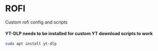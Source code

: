 # ROFI
Custom rofi config and scripts

#### YT-DLP needs to be installed for custom YT download scripts to work

```bash
sudo apt install yt-dlp
```
